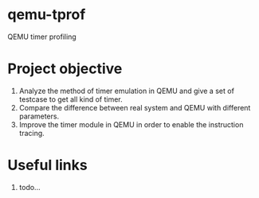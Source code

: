 qemu-tprof
==========

QEMU timer profiling

Project objective
==========
 1. Analyze the method of timer emulation in QEMU and give a set of testcase to get all kind of timer.
 2. Compare the difference between real system and QEMU with different parameters.
 3. Improve the timer module in QEMU in order to enable the instruction tracing.
 
Useful links
============
 1. todo...
